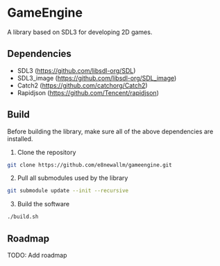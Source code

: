 # GameEngine

A library based on SDL3 for developing 2D games. 

## Dependencies
 - SDL3 (https://github.com/libsdl-org/SDL)
 - SDL3_image (https://github.com/libsdl-org/SDL_image)
 - Catch2 (https://github.com/catchorg/Catch2)
 - Rapidjson (https://github.com/Tencent/rapidjson)

## Build

Before building the library, make sure all of the above dependencies are installed.

1. Clone the repository
```sh
git clone https://github.com/e8newallm/gameengine.git
```
2. Pull all submodules used by the library
```sh
git submodule update --init --recursive
```
3. Build the software
```sh
./build.sh
```

## Roadmap
TODO: Add roadmap
